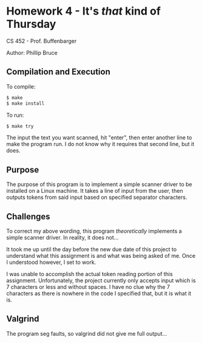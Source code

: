 # Homework 4 - It's *that* kind of Thursday

CS 452 - Prof. Buffenbarger

Author: Phillip Bruce

## Compilation and Execution

To compile:
```bash
$ make
$ make install
```

To run:
```bash
$ make try
```
The input the text you want scanned, hit "enter", then enter another line to make the program run. I do not know why it requires that second line, but it does.

## Purpose

The purpose of this program is to implement a simple scanner driver to be installed on a Linux machine. It takes a line of input from the user, then outputs tokens from said input based on specified separator characters.

## Challenges

To correct my above wording, this program *theoretically* implements a simple scanner driver. In reality, it does not...

It took me up until the day before the new due date of this project to understand what this assignment is and what was being asked of me. Once I understood however, I set to work.

I was unable to accomplish the actual token reading portion of this assignment. Unfortunately, the project currently only accepts input which is 7 characters or less and without spaces. I have no clue why the 7 characters as there is nowhere in the code I specified that, but it is what it is.

## Valgrind

The program seg faults, so valgrind did not give me full output...